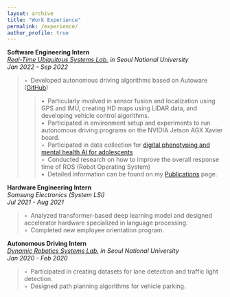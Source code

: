 ```yaml
---
layout: archive
title: "Work Experience"
permalink: /experience/
author_profile: true
---
```

**Software Engineering Intern**  
*[Real-Time Ubiquitous Systems Lab.](https://rubis.snu.ac.kr/) in Seoul National University*  
*Jan 2022 - Sep 2022*  
> ◦&ensp;Developed autonomous driving algorithms based on Autoware ([GitHub](https://github.com/rubis-lab/Autoware_On_Embedded))  
>> •&ensp;Particularly involved in sensor fusion and localization using GPS and IMU, creating HD maps using LiDAR data, and developing vehicle control algorithms.  
>> •&ensp;Participated in environment setup and experiments to run autonomous driving programs on the NVIDIA Jetson AGX Xavier board.  
> ◦&ensp;Participated in data collection for [digital phenotyping and mental health AI for adolescents](https://rubis.snu.ac.kr/index.php/sample-page/research/)  
> ◦&ensp;Conducted research on how to improve the overall response time of ROS (Robot Operating System)  
>> •&ensp;Detailed information can be found on my [Publications](https://sunho001215.github.io/publications/) page.  

**Hardware Engineering Intern**  
*Samsung Electronics (System LSI)*  
*Jul 2021 - Aug 2021*  
> ◦&ensp;Analyzed transformer-based deep learning model and designed accelerator hardware specialized in language processing.  
> ◦&ensp;Completed new employee orientation program.

**Autonomous Driving Intern**  
*[Dynamic Robotics Systems Lab.](http://dyros.snu.ac.kr/) in Seoul National University*  
*Jan 2020 - Feb 2020*  
> ◦&ensp;Participated in creating datasets for lane detection and traffic light detection.  
> ◦&ensp;Designed path planning algorithms for vehicle parking.  

